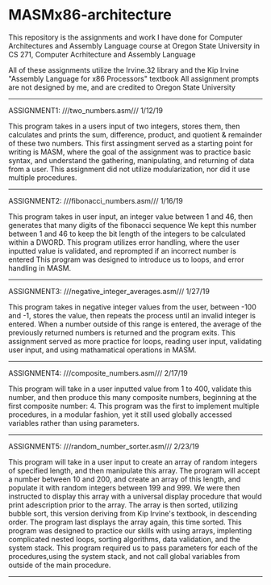 # MASMx86-architecture
This repository is the assignments and work I have done for Computer Architectures and Assembly Language course at Oregon State University in CS 271, Computer Acrhitecture and Assembly Language

All of these assignments utilize the Irvine.32 library and the  Kip Irvine "Assembly Language for x86 Processors" textbook
All assignment prompts are not designed by me, and are credited to Oregon State University

------------------------------------------------------------
ASSIGNMENT1:      ///two_numbers.asm///             1/12/19

This program takes in a users input of two integers, stores them, then calculates and prints the sum, difference, product, and quotient & remainder of these two numbers. 
This first assingment served as a starting point for writing is MASM, where the goal of the assignment was to practice basic syntax, and understand the gathering, manipulating, and returning of data from a user. 
This assignment did not utilize modularization, nor did it use multiple procedures. 

------------------------------------------------------------
ASSIGNMENT2:      ///fibonacci_numbers.asm///        1/16/19

This program takes in user input, an integer value between 1 and 46, then generates that many digits of the fibonacci sequence
We kept this number between 1 and 46 to keep the bit length of the integers to be calculated within a DWORD. 
This program utilizes error handling, where the user inputted value is validated, and reprompted if an incorrect number is entered
This program was designed to introduce us to loops, and error handling in MASM. 

------------------------------------------------------------
ASSIGNMENT3:  ///negative_integer_averages.asm///   1/27/19

This program takes in negative integer values from the user, between -100 and -1, stores the value, then repeats the process until an invalid integer is entered.
When a number outside of this range is entered, the average of the previously returned numbers is returned and the program exits.
This assignment served as more practice for loops, reading user input, validating user input, and using mathamatical operations in MASM.

------------------------------------------------------------
ASSIGNMENT4:  ///composite_numbers.asm///           2/17/19

This program will take in a user inputted value from 1 to 400, validate this number, and then produce this many composite numbers, beginning at the first composite number: 4.
This program was the first to implement multiple procedures, in a modular fashion, yet it still used globally accessed variables rather than using parameters. 

------------------------------------------------------------
ASSIGNMENT5:   ///random_number_sorter.asm///       2/23/19

This program will take in a user input to create an array of random integers of specified length, and then manipulate this array.
The program will accept a number between 10 and 200, and create an array of this length, and populate it with random integers between 199 and 999. 
We were then instructed to display this array with a universal display procedure that would print adescription prior to the array.
The array is then sorted, utilizing bubble sort, this version deriving from Kip Irvine's textbook, in descending order. 
The program last displays the array again, this time sorted.
This program was designed to practice our skills with using arrays, implenting complicated nested loops, sorting algorithms, data validation, and the system stack. 
This program required us to pass parameters for each of the procedures,using the system stack, and not call global variables from outside of the main procedure. 

------------------------------------------------------------


